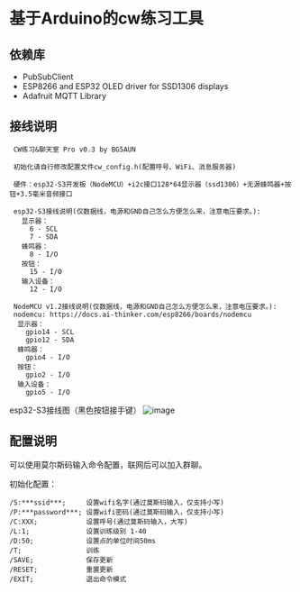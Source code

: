 # 基于Arduino的cw练习工具

## 依赖库
* PubSubClient
* ESP8266 and ESP32 OLED driver for SSD1306 displays
* Adafruit MQTT Library

## 接线说明
```
 CW练习&聊天室 Pro v0.3 by BG5AUN

 初始化请自行修改配置文件cw_config.h(配置呼号、WiFi、消息服务器)

 硬件：esp32-S3开发板（NodeMCU）+i2c接口128*64显示器（ssd1306）+无源蜂鸣器+按钮+3.5毫米音频接口

 esp32-S3接线说明(仅数据线，电源和GND自己怎么方便怎么来，注意电压要求。):
   显示器：
     6 - SCL
     7 - SDA
   蜂鸣器：
     8 - I/O
   按钮：
     15 - I/O
   输入设备：
     12 - I/O

 NodeMCU v1.2接线说明(仅数据线，电源和GND自己怎么方便怎么来，注意电压要求。):
 nodemcu: https://docs.ai-thinker.com/esp8266/boards/nodemcu
  显示器：
    gpio14 - SCL
    gpio12 - SDA
  蜂鸣器：
    gpio4 - I/O
  按钮：
    gpio2 - I/O
  输入设备：
    gpio5 - I/O

```

esp32-S3接线图（黑色按钮接手键）
![image](https://user-images.githubusercontent.com/4379546/212467316-5092111c-2fd7-4d7b-8fc6-021e4d7fe6ee.png)


## 配置说明

可以使用莫尔斯码输入命令配置，联网后可以加入群聊。

初始化配置：
```
/S:***ssid***;     设置wifi名字(通过莫斯码输入，仅支持小写)
/P:***password***; 设置wifi密码(通过莫斯码输入，仅支持小写)
/C:XXX;            设置呼号(通过莫斯码输入，大写)
/L:1;              设置训练级别 1-40
/D:50;             设置点的单位时间50ms
/T;                训练
/SAVE;             保存更新
/RESET;            重置更新
/EXIT;             退出命令模式
```
